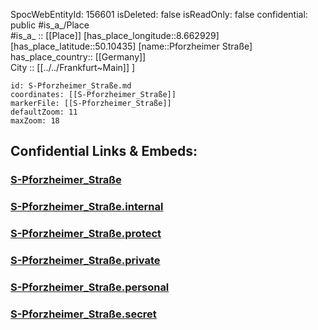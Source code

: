 ﻿---
location: [50.10435,8.662929] 
type: Station 
mapzoom: [8,18] 
mapmarker: train 
tags:
- geo/station
---
SpocWebEntityId: 156601
isDeleted: false
isReadOnly: false
confidential: public
#is_a_/Place  
#is_a_ :: [[Place]] 
[has_place_longitude::8.662929] 
[has_place_latitude::50.10435] 
[name::Pforzheimer Straße] 
has_place_country:: [[Germany]]  
City :: [[../../Frankfurt~Main]] ] 


```leaflet
id: S-Pforzheimer_Straße.md
coordinates: [[S-Pforzheimer_Straße]] 
markerFile: [[S-Pforzheimer_Straße]] 
defaultZoom: 11 
maxZoom: 18
```


## Confidential Links & Embeds: 

### [S-Pforzheimer_Straße](/_public/Earth/Continent/Europe/Europe~Central/Germany/Germany~West/Hessen/counties~Hessen/Frankfurt~Main/Stations-FFM~S/S-Pforzheimer_Straße.md) 

### [S-Pforzheimer_Straße.internal](/_internal/Earth/Continent/Europe/Europe~Central/Germany/Germany~West/Hessen/counties~Hessen/Frankfurt~Main/Stations-FFM~S/S-Pforzheimer_Straße.internal.md) 

### [S-Pforzheimer_Straße.protect](/_protect/Earth/Continent/Europe/Europe~Central/Germany/Germany~West/Hessen/counties~Hessen/Frankfurt~Main/Stations-FFM~S/S-Pforzheimer_Straße.protect.md) 

### [S-Pforzheimer_Straße.private](/_private/Earth/Continent/Europe/Europe~Central/Germany/Germany~West/Hessen/counties~Hessen/Frankfurt~Main/Stations-FFM~S/S-Pforzheimer_Straße.private.md) 

### [S-Pforzheimer_Straße.personal](/_personal/Earth/Continent/Europe/Europe~Central/Germany/Germany~West/Hessen/counties~Hessen/Frankfurt~Main/Stations-FFM~S/S-Pforzheimer_Straße.personal.md) 

### [S-Pforzheimer_Straße.secret](/_secret/Earth/Continent/Europe/Europe~Central/Germany/Germany~West/Hessen/counties~Hessen/Frankfurt~Main/Stations-FFM~S/S-Pforzheimer_Straße.secret.md) 
